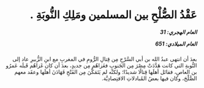 <h1 dir="rtl">عَقْدُ الصُّلْحِ بين المسلمين ومَلِكِ النُّوبَةِ .</h1>

<h5 dir="rtl">العام الهجري:  31

العام الميلادي: 651

</h5>

<p dir="rtl">بعدَ أن انتهى عبدُ الله بن أبي السَّرْحِ مِن قِتالِ الرُّومِ في المغربِ مع ابنِ الزُّبيرِ عاد إلى النُّوبةِ التي كانت هَدَّدَتْ مِصْرَ مِن الجَنوبِ فغَزاهُم مِن جديدٍ، بعدَ أن كان غَزاهُم قَبلَه عَمرُو بن العاصِ، فقاتَل أهلَها قِتالًا شديدًا؛ ولكنَّه لم يَتَمَكَّنَ مِن الفَتْحِ فَهَادَنَ أهلَها وعقَد معهم الصُّلْحَ، وكان فيها بعضُ المُبادلاتِ الاقتِصادِيَّة.</p></br>
